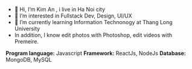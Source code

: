 - 👋 Hi, I’m Kim An , i live in Ha Noi city
- 👀 I’m interested in Fullstack Dev, Design, UI/UX
- 🌱 I’m currently learning Information Technonogy at Thang Long University
- In addition, I know edit photos with Photoshop, edit videos with Premeire.

**Program language:** Javascript
**Framework:** ReactJs, NodeJs
**Database:** MongoDB, MySQL
<!---
vukiman1/vukiman1 is a ✨ special ✨ repository because its `README.md` (this file) appears on your GitHub profile.
You can click the Preview link to take a look at your changes.
--->
